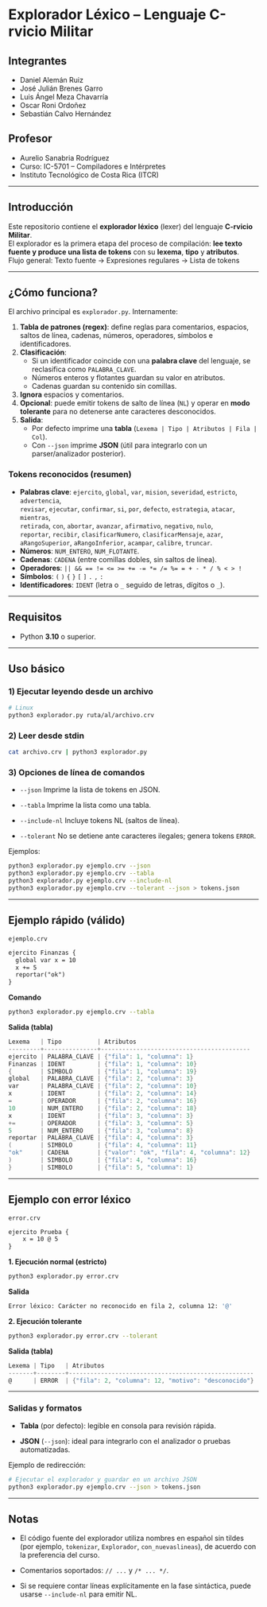 # Explorador Léxico – Lenguaje **C-rvicio Militar**

## Integrantes
- Daniel Alemán Ruiz  
- José Julián Brenes Garro  
- Luis Ángel Meza Chavarría  
- Oscar Roni Ordoñez  
- Sebastián Calvo Hernández  

## Profesor
- Aurelio Sanabria Rodríguez  
- Curso: IC-5701 – Compiladores e Intérpretes  
- Instituto Tecnológico de Costa Rica (ITCR)

---

## Introducción
Este repositorio contiene el **explorador léxico** (lexer) del lenguaje **C-rvicio Militar**.  
El explorador es la primera etapa del proceso de compilación: **lee texto fuente y produce una lista de tokens** con su **lexema**, **tipo** y **atributos**.  
Flujo general: Texto fuente → Expresiones regulares → Lista de tokens


---

## ¿Cómo funciona?
El archivo principal es `explorador.py`. Internamente:

1. **Tabla de patrones (regex)**: define reglas para comentarios, espacios, saltos de línea, cadenas, números, operadores, símbolos e identificadores.
2. **Clasificación**:
   - Si un identificador coincide con una **palabra clave** del lenguaje, se reclasifica como `PALABRA_CLAVE`.
   - Números enteros y flotantes guardan su valor en atributos.
   - Cadenas guardan su contenido sin comillas.
3. **Ignora** espacios y comentarios.
4. **Opcional**: puede emitir tokens de salto de línea (`NL`) y operar en **modo tolerante** para no detenerse ante caracteres desconocidos.
5. **Salida**:
   - Por defecto imprime una **tabla** (`Lexema | Tipo | Atributos | Fila | Col`).
   - Con `--json` imprime **JSON** (útil para integrarlo con un parser/analizador posterior).

### Tokens reconocidos (resumen)
- **Palabras clave**: `ejercito`, `global`, `var`, `mision`, `severidad`, `estricto`, `advertencia`,  
  `revisar`, `ejecutar`, `confirmar`, `si`, `por`, `defecto`, `estrategia`, `atacar`, `mientras`,  
  `retirada`, `con`, `abortar`, `avanzar`, `afirmativo`, `negativo`, `nulo`,  
  `reportar`, `recibir`, `clasificarNumero`, `clasificarMensaje`, `azar`,  
  `aRangoSuperior`, `aRangoInferior`, `acampar`, `calibre`, `truncar`.
- **Números**: `NUM_ENTERO`, `NUM_FLOTANTE`.
- **Cadenas**: `CADENA` (entre comillas dobles, sin saltos de línea).
- **Operadores**: `|| && == != <= >= += -= *= /= %= = + - * / % < > !`
- **Símbolos**: `(` `)` `{` `}` `[` `]` `.` `,` `:`
- **Identificadores**: `IDENT` (letra o `_` seguido de letras, dígitos o `_`).

---

## Requisitos
- Python **3.10** o superior.

---

## Uso básico

### 1) Ejecutar leyendo desde un archivo
```bash
# Linux
python3 explorador.py ruta/al/archivo.crv
```

### 2) Leer desde stdin

```bash
cat archivo.crv | python3 explorador.py
```

### 3) Opciones de línea de comandos

- `--json`
Imprime la lista de tokens en JSON.

- `--tabla`
Imprime la lista como una tabla.

- `--include-nl`
Incluye tokens NL (saltos de línea).

- `--tolerant`
No se detiene ante caracteres ilegales; genera tokens `ERROR`.

Ejemplos:

```bash
python3 explorador.py ejemplo.crv --json
python3 explorador.py ejemplo.crv --tabla
python3 explorador.py ejemplo.crv --include-nl
python3 explorador.py ejemplo.crv --tolerant --json > tokens.json
```

---

## Ejemplo rápido (válido)
`ejemplo.crv`

```txt
ejercito Finanzas {
  global var x = 10
  x += 5
  reportar("ok")
}
```

**Comando**

```bash
python3 explorador.py ejemplo.crv --tabla
```

**Salida (tabla)**

```csharp
Lexema   | Tipo          | Atributos                                
---------+---------------+------------------------------------------
ejercito | PALABRA_CLAVE | {"fila": 1, "columna": 1}                
Finanzas | IDENT         | {"fila": 1, "columna": 10}               
{        | SIMBOLO       | {"fila": 1, "columna": 19}               
global   | PALABRA_CLAVE | {"fila": 2, "columna": 3}                
var      | PALABRA_CLAVE | {"fila": 2, "columna": 10}               
x        | IDENT         | {"fila": 2, "columna": 14}               
=        | OPERADOR      | {"fila": 2, "columna": 16}               
10       | NUM_ENTERO    | {"fila": 2, "columna": 18}               
x        | IDENT         | {"fila": 3, "columna": 3}                
+=       | OPERADOR      | {"fila": 3, "columna": 5}                
5        | NUM_ENTERO    | {"fila": 3, "columna": 8}                
reportar | PALABRA_CLAVE | {"fila": 4, "columna": 3}                
(        | SIMBOLO       | {"fila": 4, "columna": 11}               
"ok"     | CADENA        | {"valor": "ok", "fila": 4, "columna": 12}
)        | SIMBOLO       | {"fila": 4, "columna": 16}               
}        | SIMBOLO       | {"fila": 5, "columna": 1}  
```

---

## Ejemplo con error léxico
`error.crv`

```txt
ejercito Prueba {
    x = 10 @ 5
}
```

**1. Ejecución normal (estricto)**

```bash
python3 explorador.py error.crv
```

**Salida**

```bash
Error léxico: Carácter no reconocido en fila 2, columna 12: '@'
```

**2. Ejecución tolerante**

```bash
python3 explorador.py error.crv --tolerant
```

**Salida (tabla)**

```csharp
Lexema | Tipo   | Atributos                      
-------+--------+----------------------------------------------------
@      | ERROR  | {"fila": 2, "columna": 12, "motivo": "desconocido"}
```

---

### Salidas y formatos

- **Tabla** (por defecto): legible en consola para revisión rápida.

- **JSON** (`--json`): ideal para integrarlo con el analizador o pruebas automatizadas.

Ejemplo de redirección:

```bash
# Ejecutar el explorador y guardar en un archivo JSON
python3 explorador.py ejemplo.crv --json > tokens.json
```

---

## Notas

- El código fuente del explorador utiliza nombres en español sin tildes (por ejemplo, `tokenizar`, `Explorador`, `con_nuevaslineas`), de acuerdo con la preferencia del curso.

- Comentarios soportados: `// ...` y `/* ... */`.

- Si se requiere contar líneas explícitamente en la fase sintáctica, puede usarse          `--include-nl` para emitir NL.